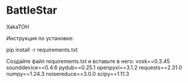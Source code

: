 # BattleStar
XakaTOH

Инструкция по установке:

pip install -r requirements.txt

Создайте файл requirements.txt и вставьте в него:
vosk==0.3.45
sounddevice==0.4.6
pydub==0.25.1
openpyxl==3.1.2
requests==2.31.0
numpy==1.24.3
noisereduce==3.0.0
scipy==1.11.3



